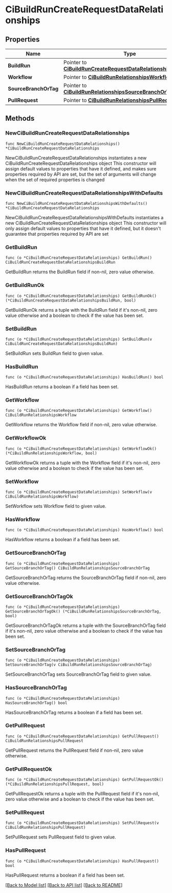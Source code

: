 # CiBuildRunCreateRequestDataRelationships

## Properties

Name | Type | Description | Notes
------------ | ------------- | ------------- | -------------
**BuildRun** | Pointer to [**CiBuildRunCreateRequestDataRelationshipsBuildRun**](CiBuildRunCreateRequestDataRelationshipsBuildRun.md) |  | [optional] 
**Workflow** | Pointer to [**CiBuildRunRelationshipsWorkflow**](CiBuildRunRelationshipsWorkflow.md) |  | [optional] 
**SourceBranchOrTag** | Pointer to [**CiBuildRunRelationshipsSourceBranchOrTag**](CiBuildRunRelationshipsSourceBranchOrTag.md) |  | [optional] 
**PullRequest** | Pointer to [**CiBuildRunRelationshipsPullRequest**](CiBuildRunRelationshipsPullRequest.md) |  | [optional] 

## Methods

### NewCiBuildRunCreateRequestDataRelationships

`func NewCiBuildRunCreateRequestDataRelationships() *CiBuildRunCreateRequestDataRelationships`

NewCiBuildRunCreateRequestDataRelationships instantiates a new CiBuildRunCreateRequestDataRelationships object
This constructor will assign default values to properties that have it defined,
and makes sure properties required by API are set, but the set of arguments
will change when the set of required properties is changed

### NewCiBuildRunCreateRequestDataRelationshipsWithDefaults

`func NewCiBuildRunCreateRequestDataRelationshipsWithDefaults() *CiBuildRunCreateRequestDataRelationships`

NewCiBuildRunCreateRequestDataRelationshipsWithDefaults instantiates a new CiBuildRunCreateRequestDataRelationships object
This constructor will only assign default values to properties that have it defined,
but it doesn't guarantee that properties required by API are set

### GetBuildRun

`func (o *CiBuildRunCreateRequestDataRelationships) GetBuildRun() CiBuildRunCreateRequestDataRelationshipsBuildRun`

GetBuildRun returns the BuildRun field if non-nil, zero value otherwise.

### GetBuildRunOk

`func (o *CiBuildRunCreateRequestDataRelationships) GetBuildRunOk() (*CiBuildRunCreateRequestDataRelationshipsBuildRun, bool)`

GetBuildRunOk returns a tuple with the BuildRun field if it's non-nil, zero value otherwise
and a boolean to check if the value has been set.

### SetBuildRun

`func (o *CiBuildRunCreateRequestDataRelationships) SetBuildRun(v CiBuildRunCreateRequestDataRelationshipsBuildRun)`

SetBuildRun sets BuildRun field to given value.

### HasBuildRun

`func (o *CiBuildRunCreateRequestDataRelationships) HasBuildRun() bool`

HasBuildRun returns a boolean if a field has been set.

### GetWorkflow

`func (o *CiBuildRunCreateRequestDataRelationships) GetWorkflow() CiBuildRunRelationshipsWorkflow`

GetWorkflow returns the Workflow field if non-nil, zero value otherwise.

### GetWorkflowOk

`func (o *CiBuildRunCreateRequestDataRelationships) GetWorkflowOk() (*CiBuildRunRelationshipsWorkflow, bool)`

GetWorkflowOk returns a tuple with the Workflow field if it's non-nil, zero value otherwise
and a boolean to check if the value has been set.

### SetWorkflow

`func (o *CiBuildRunCreateRequestDataRelationships) SetWorkflow(v CiBuildRunRelationshipsWorkflow)`

SetWorkflow sets Workflow field to given value.

### HasWorkflow

`func (o *CiBuildRunCreateRequestDataRelationships) HasWorkflow() bool`

HasWorkflow returns a boolean if a field has been set.

### GetSourceBranchOrTag

`func (o *CiBuildRunCreateRequestDataRelationships) GetSourceBranchOrTag() CiBuildRunRelationshipsSourceBranchOrTag`

GetSourceBranchOrTag returns the SourceBranchOrTag field if non-nil, zero value otherwise.

### GetSourceBranchOrTagOk

`func (o *CiBuildRunCreateRequestDataRelationships) GetSourceBranchOrTagOk() (*CiBuildRunRelationshipsSourceBranchOrTag, bool)`

GetSourceBranchOrTagOk returns a tuple with the SourceBranchOrTag field if it's non-nil, zero value otherwise
and a boolean to check if the value has been set.

### SetSourceBranchOrTag

`func (o *CiBuildRunCreateRequestDataRelationships) SetSourceBranchOrTag(v CiBuildRunRelationshipsSourceBranchOrTag)`

SetSourceBranchOrTag sets SourceBranchOrTag field to given value.

### HasSourceBranchOrTag

`func (o *CiBuildRunCreateRequestDataRelationships) HasSourceBranchOrTag() bool`

HasSourceBranchOrTag returns a boolean if a field has been set.

### GetPullRequest

`func (o *CiBuildRunCreateRequestDataRelationships) GetPullRequest() CiBuildRunRelationshipsPullRequest`

GetPullRequest returns the PullRequest field if non-nil, zero value otherwise.

### GetPullRequestOk

`func (o *CiBuildRunCreateRequestDataRelationships) GetPullRequestOk() (*CiBuildRunRelationshipsPullRequest, bool)`

GetPullRequestOk returns a tuple with the PullRequest field if it's non-nil, zero value otherwise
and a boolean to check if the value has been set.

### SetPullRequest

`func (o *CiBuildRunCreateRequestDataRelationships) SetPullRequest(v CiBuildRunRelationshipsPullRequest)`

SetPullRequest sets PullRequest field to given value.

### HasPullRequest

`func (o *CiBuildRunCreateRequestDataRelationships) HasPullRequest() bool`

HasPullRequest returns a boolean if a field has been set.


[[Back to Model list]](../README.md#documentation-for-models) [[Back to API list]](../README.md#documentation-for-api-endpoints) [[Back to README]](../README.md)


